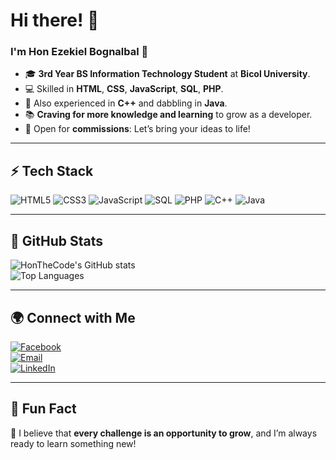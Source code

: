 # Hi there! 👋  
### I'm Hon Ezekiel Bognalbal 🚀  

- 🎓 **3rd Year BS Information Technology Student** at **Bicol University**.  
- 💻 Skilled in **HTML**, **CSS**, **JavaScript**, **SQL**, **PHP**.  
- 🔧 Also experienced in **C++** and dabbling in **Java**.  
- 📚 **Craving for more knowledge and learning** to grow as a developer.  
- 💼 Open for **commissions**: Let’s bring your ideas to life!  

---

## ⚡ Tech Stack  
![HTML5](https://img.shields.io/badge/-HTML5-E34F26?style=flat&logo=html5&logoColor=white)
![CSS3](https://img.shields.io/badge/-CSS3-1572B6?style=flat&logo=css3&logoColor=white)
![JavaScript](https://img.shields.io/badge/-JavaScript-F7DF1E?style=flat&logo=javascript&logoColor=black)
![SQL](https://img.shields.io/badge/-SQL-4479A1?style=flat&logo=MySQL&logoColor=white)
![PHP](https://img.shields.io/badge/-PHP-777BB4?style=flat&logo=php&logoColor=white)
![C++](https://img.shields.io/badge/-C++-00599C?style=flat&logo=c%2B%2B&logoColor=white)
![Java](https://img.shields.io/badge/-Java-007396?style=flat&logo=java&logoColor=white)

---

## 🌟 GitHub Stats  
![HonTheCode's GitHub stats](https://github-readme-stats.vercel.app/api?username=HonTheCode&show_icons=true&theme=radical)  
![Top Languages](https://github-readme-stats.vercel.app/api/top-langs/?username=HonTheCode&layout=compact&theme=radical)

---

## 🌍 Connect with Me  
[![Facebook](https://img.shields.io/badge/-Facebook-1877F2?style=flat&logo=facebook&logoColor=white)](https://www.facebook.com/yourprofile)  
[![Email](https://img.shields.io/badge/-Email-D14836?style=flat&logo=gmail&logoColor=white)](mailto:your-email@example.com)  
[![LinkedIn](https://img.shields.io/badge/-LinkedIn-0077B5?style=flat&logo=linkedin&logoColor=white)](https://www.linkedin.com/in/yourprofile/)  

---

## 🌈 Fun Fact  
🌟 I believe that **every challenge is an opportunity to grow**, and I’m always ready to learn something new!  

